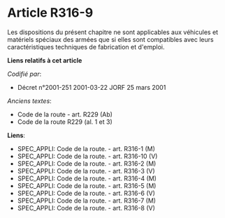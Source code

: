 # Article R316-9

Les dispositions du présent chapitre ne sont applicables aux véhicules et matériels spéciaux des armées que si elles sont
compatibles avec leurs caractéristiques techniques de fabrication et d'emploi.

**Liens relatifs à cet article**

_Codifié par_:

  - Décret n°2001-251 2001-03-22 JORF 25 mars 2001

_Anciens textes_:

  - Code de la route - art. R229 (Ab)
  - Code de la route R229 (al. 1 et 3)

**Liens**:

  - SPEC_APPLI: Code de la route. - art. R316-1 (M)
  - SPEC_APPLI: Code de la route. - art. R316-10 (V)
  - SPEC_APPLI: Code de la route. - art. R316-2 (M)
  - SPEC_APPLI: Code de la route. - art. R316-3 (V)
  - SPEC_APPLI: Code de la route. - art. R316-4 (M)
  - SPEC_APPLI: Code de la route. - art. R316-5 (M)
  - SPEC_APPLI: Code de la route. - art. R316-6 (V)
  - SPEC_APPLI: Code de la route. - art. R316-7 (M)
  - SPEC_APPLI: Code de la route. - art. R316-8 (V)
